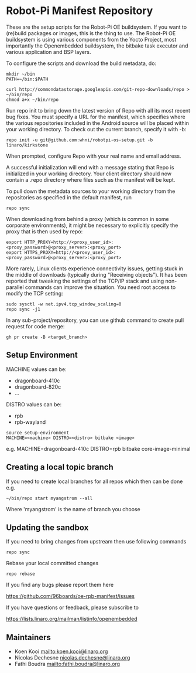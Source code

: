 Robot-Pi Manifest Repository
=================

These are the setup scripts for the Robot-Pi OE buildsystem. If you want to (re)build packages or images, this is the thing to use.
The Robot-Pi OE buildsystem is using various components from the Yocto Project, most importantly the Openembedded buildsystem, the bitbake task executor and various application and BSP layers.

To configure the scripts and download the build metadata, do:
```
mkdir ~/bin
PATH=~/bin:$PATH

curl http://commondatastorage.googleapis.com/git-repo-downloads/repo > ~/bin/repo
chmod a+x ~/bin/repo
```
Run repo init to bring down the latest version of Repo with all its most recent bug fixes. You must specify a URL for the manifest, which specifies where the various repositories included in the Android source will be placed within your working directory. To check out the current branch, specify it with -b:
```
repo init -u git@github.com:whni/robotpi-os-setup.git -b linaro/kirkstone
```
When prompted, configure Repo with your real name and email address.

A successful initialization will end with a message stating that Repo is initialized in your working directory. Your client directory should now contain a .repo directory where files such as the manifest will be kept.

To pull down the metadata sources to your working directory from the repositories as specified in the default manifest, run
```
repo sync
```
When downloading from behind a proxy (which is common in some corporate environments), it might be necessary to explicitly specify the proxy that is then used by repo:
```
export HTTP_PROXY=http://<proxy_user_id>:<proxy_password>@<proxy_server>:<proxy_port>
export HTTPS_PROXY=http://<proxy_user_id>:<proxy_password>@<proxy_server>:<proxy_port>
```
More rarely, Linux clients experience connectivity issues, getting stuck in the middle of downloads (typically during "Receiving objects"). It has been reported that tweaking the settings of the TCP/IP stack and using non-parallel commands can improve the situation. You need root access to modify the TCP setting:
```
sudo sysctl -w net.ipv4.tcp_window_scaling=0
repo sync -j1
```
In any sub-project/repository, you can use github command to create pull request for code merge:
```
gh pr create -B <target_branch>
```

Setup Environment
-----------------

MACHINE values can be:
* dragonboard-410c
* dragonboard-820c
* ...

DISTRO values can be:
* rpb
* rpb-wayland

```
source setup-environment
MACHINE=<machine> DISTRO=<distro> bitbake <image>
```
e.g. MACHINE=dragonboard-410c DISTRO=rpb bitbake core-image-minimal

Creating a local topic branch
-----------------------------

If you need to create local branches for all repos which then can be done e.g.
```
~/bin/repo start myangstrom --all
```
Where 'myangstrom' is the name of branch you choose

Updating the sandbox
--------------------

If you need to bring changes from upstream then use following commands
```
repo sync
```
Rebase your local committed changes
```
repo rebase
```
If you find any bugs please report them here

https://github.com/96boards/oe-rpb-manifest/issues

If you have questions or feedback, please subscribe to

https://lists.linaro.org/mailman/listinfo/openembedded

Maintainers
-------------------------

* Koen Kooi <mailto:koen.kooi@linaro.org>
* Nicolas Dechesne <nicolas.dechesne@linaro.org>
* Fathi Boudra <mailto:fathi.boudra@linaro.org>

